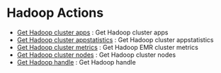 # Hadoop Actions
* [Get Hadoop cluster apps](https://github.com/unskript/Awesome-CloudOps-Automation/Hadoop/legos/hadoop_get_cluster_apps/README.md) : Get Hadoop cluster apps
* [Get Hadoop cluster appstatistics](https://github.com/unskript/Awesome-CloudOps-Automation/Hadoop/legos/hadoop_get_cluster_appstatistics/README.md) : Get Hadoop cluster appstatistics
* [Get Hadoop cluster metrics](https://github.com/unskript/Awesome-CloudOps-Automation/Hadoop/legos/hadoop_get_cluster_metrics/README.md) : Get Hadoop EMR cluster metrics
* [Get Hadoop cluster nodes](https://github.com/unskript/Awesome-CloudOps-Automation/Hadoop/legos/hadoop_get_cluster_nodes/README.md) : Get Hadoop cluster nodes
* [Get Hadoop handle](https://github.com/unskript/Awesome-CloudOps-Automation/Hadoop/legos/hadoop_get_handle/README.md) : Get Hadoop handle
